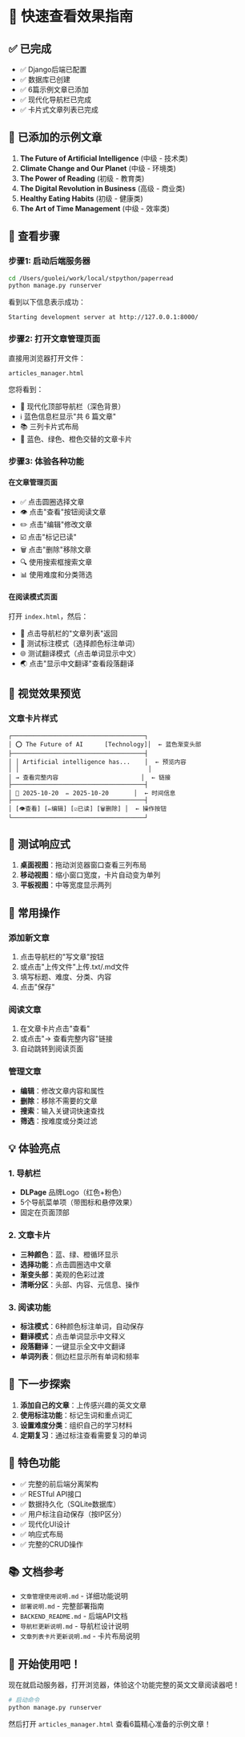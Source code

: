 # 🚀 快速查看效果指南

## ✅ 已完成

- ✅ Django后端已配置
- ✅ 数据库已创建
- ✅ 6篇示例文章已添加
- ✅ 现代化导航栏已完成
- ✅ 卡片式文章列表已完成

## 📝 已添加的示例文章

1. **The Future of Artificial Intelligence** (中级 - 技术类)
2. **Climate Change and Our Planet** (中级 - 环境类)
3. **The Power of Reading** (初级 - 教育类)
4. **The Digital Revolution in Business** (高级 - 商业类)
5. **Healthy Eating Habits** (初级 - 健康类)
6. **The Art of Time Management** (中级 - 效率类)

## 🎯 查看步骤

### 步骤1: 启动后端服务器

```bash
cd /Users/guolei/work/local/stpython/paperread
python manage.py runserver
```

看到以下信息表示成功：
```
Starting development server at http://127.0.0.1:8000/
```

### 步骤2: 打开文章管理页面

直接用浏览器打开文件：
```
articles_manager.html
```

您将看到：
- 🎨 现代化顶部导航栏（深色背景）
- ℹ️ 蓝色信息栏显示"共 6 篇文章"
- 📚 三列卡片式布局
- 🎨 蓝色、绿色、橙色交替的文章卡片

### 步骤3: 体验各种功能

#### 在文章管理页面
- ✅ 点击圆圈选择文章
- 👁️ 点击"查看"按钮阅读文章
- ✏️ 点击"编辑"修改文章
- ☑️ 点击"标记已读"
- 🗑️ 点击"删除"移除文章
- 🔍 使用搜索框搜索文章
- 📊 使用难度和分类筛选

#### 在阅读模式页面
打开 `index.html`，然后：
- 📝 点击导航栏的"文章列表"返回
- 🎨 测试标注模式（选择颜色标注单词）
- 🌐 测试翻译模式（点击单词显示中文）
- 🌏 点击"显示中文翻译"查看段落翻译

## 🎨 视觉效果预览

### 文章卡片样式
```
┌─────────────────────────────────────┐
│ ⭕ The Future of AI      [Technology]│  ← 蓝色渐变头部
├─────────────────────────────────────┤
│ │ Artificial intelligence has...    │  ← 预览内容
│ │                                    │
│ → 查看完整内容                       │  ← 链接
├─────────────────────────────────────┤
│ 📅 2025-10-20  ✏️ 2025-10-20       │  ← 时间信息
├─────────────────────────────────────┤
│ [👁️查看] [✏️编辑] [☑️已读] [🗑️删除] │  ← 操作按钮
└─────────────────────────────────────┘
```

## 📱 测试响应式

1. **桌面视图**：拖动浏览器窗口查看三列布局
2. **移动视图**：缩小窗口宽度，卡片自动变为单列
3. **平板视图**：中等宽度显示两列

## 🔧 常用操作

### 添加新文章
1. 点击导航栏的"写文章"按钮
2. 或点击"上传文件"上传.txt/.md文件
3. 填写标题、难度、分类、内容
4. 点击"保存"

### 阅读文章
1. 在文章卡片点击"查看"
2. 或点击"→ 查看完整内容"链接
3. 自动跳转到阅读页面

### 管理文章
- **编辑**：修改文章内容和属性
- **删除**：移除不需要的文章
- **搜索**：输入关键词快速查找
- **筛选**：按难度或分类过滤

## 💡 体验亮点

### 1. 导航栏
- **DLPage** 品牌Logo（红色+粉色）
- 5个导航菜单项（带图标和悬停效果）
- 固定在页面顶部

### 2. 文章卡片
- **三种颜色**：蓝、绿、橙循环显示
- **选择功能**：点击圆圈选中文章
- **渐变头部**：美观的色彩过渡
- **清晰分区**：头部、内容、元信息、操作

### 3. 阅读功能
- **标注模式**：6种颜色标注单词，自动保存
- **翻译模式**：点击单词显示中文释义
- **段落翻译**：一键显示全文中文翻译
- **单词列表**：侧边栏显示所有单词和频率

## 🎯 下一步探索

1. **添加自己的文章**：上传感兴趣的英文文章
2. **使用标注功能**：标记生词和重点词汇
3. **设置难度分类**：组织自己的学习材料
4. **定期复习**：通过标注查看需要复习的单词

## 🌟 特色功能

- ✅ 完整的前后端分离架构
- ✅ RESTful API接口
- ✅ 数据持久化（SQLite数据库）
- ✅ 用户标注自动保存（按IP区分）
- ✅ 现代化UI设计
- ✅ 响应式布局
- ✅ 完整的CRUD操作

## 📚 文档参考

- `文章管理使用说明.md` - 详细功能说明
- `部署说明.md` - 完整部署指南
- `BACKEND_README.md` - 后端API文档
- `导航栏更新说明.md` - 导航栏设计说明
- `文章列表卡片更新说明.md` - 卡片布局说明

## 🎉 开始使用吧！

现在就启动服务器，打开浏览器，体验这个功能完整的英文文章阅读器吧！

```bash
# 启动命令
python manage.py runserver
```

然后打开 `articles_manager.html` 查看6篇精心准备的示例文章！

